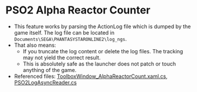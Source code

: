 # PSO2 Alpha Reactor Counter

- This feature works by parsing the ActionLog file which is dumped by the game itself. The log file can be located in `Documents\SEGA\PHANTASYSTARONLINE2\log_ngs`.
- That also means:
  - If you truncate the log content or delete the log files. The tracking may not yield the correct result.
  - This is absolutely safe as the launcher does not patch or touch anything of the game.
- Referenced files: [ToolboxWindow_AlphaReactorCount.xaml.cs](LauncherCore/Windows/ToolboxWindow_AlphaReactorCount.xaml.cs), [PSO2LogAsyncReader.cs](LauncherToolbox/PSO2LogAsyncReader.cs)
